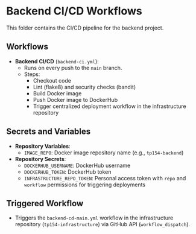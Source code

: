 # Backend CI/CD Workflows

This folder contains the CI/CD pipeline for the backend project.

## Workflows

- **Backend CI/CD** (`backend-ci.yml`):
  - Runs on every push to the `main` branch.
  - Steps:
    - Checkout code
    - Lint (flake8) and security checks (bandit)
    - Build Docker image
    - Push Docker image to DockerHub
    - Trigger centralized deployment workflow in the infrastructure repository

## Secrets and Variables

- **Repository Variables**:
  - `IMAGE_REPO`: Docker image repository name (e.g., `tp154-backend`)
- **Repository Secrets**:
  - `DOCKERHUB_USERNAME`: DockerHub username
  - `DOCKERHUB_TOKEN`: DockerHub token
  - `INFRASTRUCTURE_REPO_TOKEN`: Personal access token with `repo` and `workflow` permissions for triggering deployments

## Triggered Workflow

- Triggers the `backend-cd-main.yml` workflow in the infrastructure repository (`tp154-infrastructure`) via GitHub API (`workflow_dispatch`).